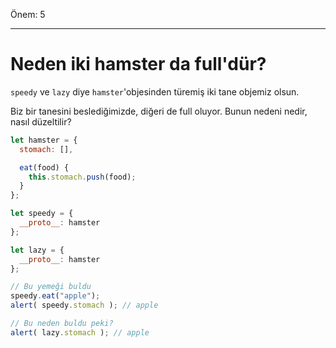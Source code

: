 Önem: 5

---

# Neden iki hamster da full'dür?

`speedy` ve `lazy` diye `hamster`'objesinden türemiş iki tane objemiz olsun.

Biz bir tanesini beslediğimizde, diğeri de full oluyor. Bunun nedeni nedir, nasıl düzeltilir?

```js run
let hamster = {
  stomach: [],

  eat(food) {
    this.stomach.push(food);
  }
};

let speedy = {
  __proto__: hamster
};

let lazy = {
  __proto__: hamster
};

// Bu yemeği buldu
speedy.eat("apple");
alert( speedy.stomach ); // apple

// Bu neden buldu peki?
alert( lazy.stomach ); // apple
```

